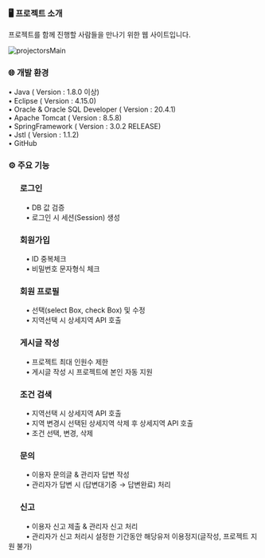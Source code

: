 ### 🖥️ 프로젝트 소개
프로젝트를 함께 진행할 사람들을 만나기 위한 웹 사이트입니다.

![projectorsMain](https://github.com/JuYeon-Jin/board_test/assets/123148365/7ceeb84c-3ed8-4e23-9f34-328bede02e04)

### 🌐 개발 환경
• Java ( Version : 1.8.0 이상)</br>
• Eclipse ( Version : 4.15.0)</br>
• Oracle & Oracle SQL Developer ( Version : 20.4.1)</br>
• Apache Tomcat ( Version : 8.5.8)</br>
• SpringFramework ( Version : 3.0.2 RELEASE)</br>
• Jstl ( Version : 1.1.2)</br>
• GitHub </br>

### ⚙️ 주요 기능
### &nbsp;&nbsp;&nbsp;&nbsp;&nbsp; 로그인
&nbsp;&nbsp;&nbsp;&nbsp;&nbsp;&nbsp;&nbsp;&nbsp; • DB 값 검증</br>
&nbsp;&nbsp;&nbsp;&nbsp;&nbsp;&nbsp;&nbsp;&nbsp; • 로그인 시 세션(Session) 생성</br>
### &nbsp;&nbsp;&nbsp;&nbsp;&nbsp; 회원가입
&nbsp;&nbsp;&nbsp;&nbsp;&nbsp;&nbsp;&nbsp;&nbsp; • ID 중복체크</br>
&nbsp;&nbsp;&nbsp;&nbsp;&nbsp;&nbsp;&nbsp;&nbsp; • 비밀번호 문자형식 체크</br>
### &nbsp;&nbsp;&nbsp;&nbsp;&nbsp; 회원 프로필
&nbsp;&nbsp;&nbsp;&nbsp;&nbsp;&nbsp;&nbsp;&nbsp; • 선택(select Box, check Box) 및 수정</br>
&nbsp;&nbsp;&nbsp;&nbsp;&nbsp;&nbsp;&nbsp;&nbsp; • 지역선택 시 상세지역 API 호출</br>
### &nbsp;&nbsp;&nbsp;&nbsp;&nbsp; 게시글 작성
&nbsp;&nbsp;&nbsp;&nbsp;&nbsp;&nbsp;&nbsp;&nbsp; • 프로젝트 최대 인원수 제한</br>
&nbsp;&nbsp;&nbsp;&nbsp;&nbsp;&nbsp;&nbsp;&nbsp; • 게시글 작성 시 프로젝트에 본인 자동 지원</br>
### &nbsp;&nbsp;&nbsp;&nbsp;&nbsp; 조건 검색
&nbsp;&nbsp;&nbsp;&nbsp;&nbsp;&nbsp;&nbsp;&nbsp; • 지역선택 시 상세지역 API 호출</br>
&nbsp;&nbsp;&nbsp;&nbsp;&nbsp;&nbsp;&nbsp;&nbsp; • 지역 변경시 선택된 상세지역 삭제 후 상세지역 API 호출</br>
&nbsp;&nbsp;&nbsp;&nbsp;&nbsp;&nbsp;&nbsp;&nbsp; • 조건 선택, 변경, 삭제</br>
### &nbsp;&nbsp;&nbsp;&nbsp;&nbsp; 문의
&nbsp;&nbsp;&nbsp;&nbsp;&nbsp;&nbsp;&nbsp;&nbsp; • 이용자 문의글 & 관리자 답변 작성</br>
&nbsp;&nbsp;&nbsp;&nbsp;&nbsp;&nbsp;&nbsp;&nbsp; • 관리자가 답변 시 (답변대기중 → 답변완료) 처리</br>
### &nbsp;&nbsp;&nbsp;&nbsp;&nbsp; 신고
&nbsp;&nbsp;&nbsp;&nbsp;&nbsp;&nbsp;&nbsp;&nbsp; • 이용자 신고 제출 & 관리자 신고 처리</br>
&nbsp;&nbsp;&nbsp;&nbsp;&nbsp;&nbsp;&nbsp;&nbsp; • 관리자가 신고 처리시 설정한 기간동안 해당유저 이용정지(글작성, 프로젝트 지원 불가)</br>


